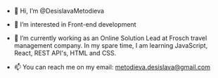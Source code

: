 - 👋 Hi, I’m @DesislavaMetodieva

- 👀 I’m interested in Front-end development

- 🌱 I’m currently working as an Online Solution Lead at Frosch travel management company. In my spare time, I am learning JavaScript, React, REST API's, HTML and CSS.

- 📫 You can reach me on my email: metodieva.desislava@gmail.com

